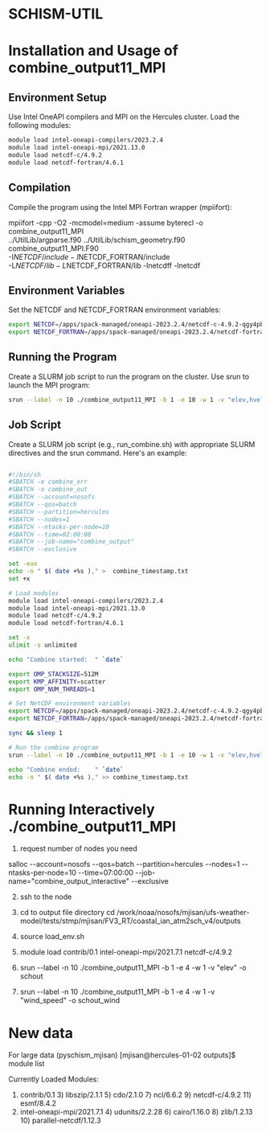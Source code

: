 # SCHISM-UTIL

# Installation and Usage of combine_output11_MPI

## Environment Setup

Use Intel OneAPI compilers and MPI on the Hercules cluster. Load the following modules:

```bash
module load intel-oneapi-compilers/2023.2.4
module load intel-oneapi-mpi/2021.13.0
module load netcdf-c/4.9.2
module load netcdf-fortran/4.6.1
```

## Compilation

Compile the program using the Intel MPI Fortran wrapper (mpiifort):

mpiifort -cpp -O2 -mcmodel=medium -assume byterecl -o combine_output11_MPI \
../UtilLib/argparse.f90 ../UtilLib/schism_geometry.f90 combine_output11_MPI.F90 \
-I$NETCDF/include -I$NETCDF_FORTRAN/include \
-L$NETCDF/lib -L$NETCDF_FORTRAN/lib -lnetcdff -lnetcdf


## Environment Variables
Set the NETCDF and NETCDF_FORTRAN environment variables:

```bash
export NETCDF=/apps/spack-managed/oneapi-2023.2.4/netcdf-c-4.9.2-qgy4pbuiliwyxhppgqgyb2jtc2vgfhzf
export NETCDF_FORTRAN=/apps/spack-managed/oneapi-2023.2.4/netcdf-fortran-4.6.1-6agxmmk6cbyavt472y6ds2d3b5ppekni
```

## Running the Program
Create a SLURM job script to run the program on the cluster. Use srun to launch the MPI program:

```bash
srun --label -n 10 ./combine_output11_MPI -b 1 -e 10 -w 1 -v "elev,hvel" -o schout
```

## Job Script
Create a SLURM job script (e.g., run_combine.sh) with appropriate SLURM directives and the srun command. Here's an example:

```bash

#!/bin/sh
#SBATCH -e combine_err
#SBATCH -o combine_out
#SBATCH --account=nosofs
#SBATCH --qos=batch
#SBATCH --partition=hercules
#SBATCH --nodes=1
#SBATCH --ntasks-per-node=10
#SBATCH --time=02:00:00
#SBATCH --job-name="combine_output"
#SBATCH --exclusive

set -eux
echo -n " $( date +%s )," >  combine_timestamp.txt
set +x

# Load modules
module load intel-oneapi-compilers/2023.2.4
module load intel-oneapi-mpi/2021.13.0
module load netcdf-c/4.9.2
module load netcdf-fortran/4.6.1

set -x
ulimit -s unlimited

echo "Combine started:  " `date`

export OMP_STACKSIZE=512M
export KMP_AFFINITY=scatter
export OMP_NUM_THREADS=1

# Set NetCDF environment variables
export NETCDF=/apps/spack-managed/oneapi-2023.2.4/netcdf-c-4.9.2-qgy4pbuiliwyxhppgqgyb2jtc2vgfhzf
export NETCDF_FORTRAN=/apps/spack-managed/oneapi-2023.2.4/netcdf-fortran-4.6.1-6agxmmk6cbyavt472y6ds2d3b5ppekni

sync && sleep 1

# Run the combine program
srun --label -n 10 ./combine_output11_MPI -b 1 -e 10 -w 1 -v "elev,hvel" -o schout

echo "Combine ended:    " `date`
echo -n " $( date +%s )," >> combine_timestamp.txt
```

# Running Interactively ./combine_output11_MPI

1. request number of nodes you need

salloc --account=nosofs --qos=batch --partition=hercules --nodes=1 --ntasks-per-node=10 --time=07:00:00 --job-name="combine_output_interactive" --exclusive

2. ssh to the node

3. cd to output file directory
   cd /work/noaa/nosofs/mjisan/ufs-weather-model/tests/stmp/mjisan/FV3_RT/coastal_ian_atm2sch_v4/outputs

5. source load_env.sh
6. module load contrib/0.1 intel-oneapi-mpi/2021.7.1 netcdf-c/4.9.2
7. srun --label -n 10 ./combine_output11_MPI -b 1 -e 4 -w 1 -v "elev" -o schout
8. srun --label -n 10 ./combine_output11_MPI -b 1 -e 4 -w 1 -v "wind_speed" -o schout_wind

# New data
For large data
(pyschism_mjisan) [mjisan@hercules-01-02 outputs]$ module list

Currently Loaded Modules:
  1) contrib/0.1                 3) libszip/2.1.1    5) cdo/2.1.0      7) ncl/6.6.2     9) netcdf-c/4.9.2          11) esmf/8.4.2
  2) intel-oneapi-mpi/2021.7.1   4) udunits/2.2.28   6) cairo/1.16.0   8) zlib/1.2.13  10) parallel-netcdf/1.12.3


